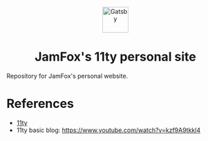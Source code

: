 <p align="center">
  <a href="https://jamfox.dev">
    <img alt="Gatsby" src="./src/images/icon.png" width="60" />
  </a>
</p>
<h1 align="center">
  JamFox's 11ty personal site
</h1>

Repository for JamFox's personal website.

# References

- [11ty](https://www.11ty.dev/)
- 11ty basic blog: https://www.youtube.com/watch?v=kzf9A9tkkl4
